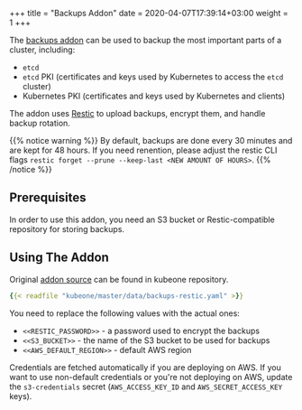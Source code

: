 +++
title = "Backups Addon"
date =  2020-04-07T17:39:14+03:00
weight = 1
+++

The [backups addon][backups-addon-src] can be used to backup the most important
parts of a cluster, including:
* `etcd`
* `etcd` PKI (certificates and keys used by Kubernetes to access the `etcd`
  cluster)
* Kubernetes PKI (certificates and keys used by Kubernetes and clients)

The addon uses [Restic][restic-net] to upload backups, encrypt them, and handle
backup rotation.

{{% notice warning %}}
By default, backups are done every 30 minutes and are
kept for 48 hours. If you need renention, please adjust the restic CLI flags
`restic forget --prune --keep-last <NEW AMOUNT OF HOURS>`.
{{% /notice %}}

## Prerequisites

In order to use this addon, you need an S3 bucket or Restic-compatible
repository for storing backups.

## Using The Addon

Original [addon source][backups-addon-src] can be found in kubeone repository.

```yaml
{{< readfile "kubeone/master/data/backups-restic.yaml" >}}
```

You need to replace the following values with the actual ones:
* `<<RESTIC_PASSWORD>>` - a password used to encrypt the backups
* `<<S3_BUCKET>>` - the name of the S3 bucket to be used for backups
* `<<AWS_DEFAULT_REGION>>` - default AWS region

Credentials are fetched automatically if you are deploying on AWS. If you want
to use non-default credentials or you're not deploying on AWS, update the
`s3-credentials` secret (`AWS_ACCESS_KEY_ID` and `AWS_SECRET_ACCESS_KEY` keys).

[backups-addon-src]: https://raw.githubusercontent.com/kubermatic/kubeone/master/addons/backups-restic/backups-restic.yaml
[restic-net]: https://restic.net/
